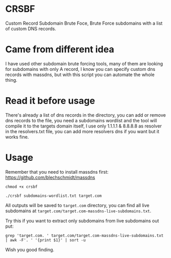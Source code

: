 # CRSBF
Custom Record Subdomain Brute Foce, Brute Force subdomains with a list of custom DNS records.

# Came from different idea
I have used other subdomain brute forcing tools, many of them are looking for subdomains with only A record, I know you can specify custom dns records with massdns, but with this script you can automate the whole thing.

# Read it before usage
There's already a list of dns records in the directory, you can add or remove dns records to the file, you need a subdomains wordlist and the tool will compile it to the targets domain itself, I use only 1.1.1.1 & 8.8.8.8 as resolver in the resolvers.txt file, you can add more resolvers dns if you want but it works fine.

# Usage
Remember that you need to install massdns first: https://github.com/blechschmidt/massdns

`chmod +x crsbf`

`./crsbf subdomains-wordlist.txt target.com`

All outputs will be saved to `target.com` directory, you can find all live subdomains at `target.com/target.com-massdns-live-subdomains.txt`.

Try this if you want to extract only subdomains from live subdomains out put:

`grep 'target.com. ' target.com/target.com-massdns-live-subdomains.txt | awk -F'. ' '{print $1}' | sort -u`

Wish you good finding.
